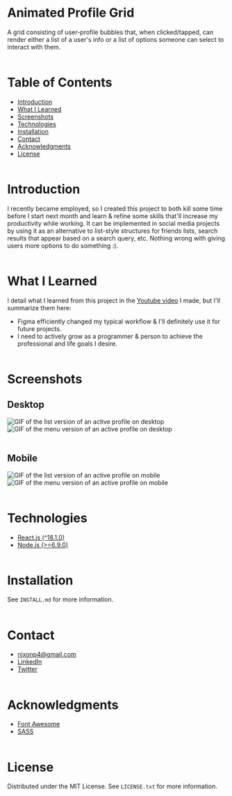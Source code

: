 # **Animated Profile Grid**
A grid consisting of user-profile bubbles that, when clicked/tapped, can render either a list of a user's info or a list of options someone can select to interact with them.<br></br>

# **Table of Contents**
* [Introduction](https://github.com/Paul-Nixon/animated-profile-grid#introduction)
* [What I Learned](https://github.com/Paul-Nixon/animated-profile-grid#what-i-learned)
* [Screenshots](https://github.com/Paul-Nixon/animated-profile-grid#screenshots)
* [Technologies](https://github.com/Paul-Nixon/animated-profile-grid#technologies)
* [Installation](https://github.com/Paul-Nixon/animated-profile-grid#getting-started)
* [Contact](https://github.com/Paul-Nixon/animated-profile-grid#contact)
* [Acknowledgments](https://github.com/Paul-Nixon/animated-profile-grid#acknowledgments)
* [License](https://github.com/Paul-Nixon/animated-profile-grid#license)<br></br>

# **Introduction**
I recently became employed, so I created this project to both kill some time before I start next month and learn & refine some skills that'll increase my productivity while working. It can be implemented in social media projects by using it as an alternative to list-style structures for friends lists, search results that appear based on a search query, etc. Nothing wrong with giving users more options to do something :).<br></br>

# **What I Learned**
I detail what I learned from this project in the [Youtube video](https://youtu.be/IYgQbgYYEOI) I made, but I'll summarize them here:
* Figma efficiently changed my typical workflow & I'll definitely use it for future projects.
* I need to actively grow as a programmer & person to achieve the professional and life goals I desire.<br></br>

# **Screenshots**
## **Desktop**
![GIF of the list version of an active profile on desktop](https://user-images.githubusercontent.com/42850145/168401388-0dd86dd4-7fbb-47c5-87e1-c396e02b2c89.gif)
![GIF of the menu version of an active profile on desktop](https://user-images.githubusercontent.com/42850145/168402054-28e47b61-bd02-4ad7-b735-64244d2175cd.gif)<br></br>

## **Mobile**
![GIF of the list version of an active profile on mobile](https://user-images.githubusercontent.com/42850145/168403268-ed3c6f54-fd93-40f5-8a3a-81b1fb63f6db.gif)
![GIF of the menu version of an active profile on mobile](https://user-images.githubusercontent.com/42850145/168403009-20228238-e639-447a-9193-9c2605ec7bef.gif)<br></br>

# **Technologies**
* [React.js (^18.1.0)](https://reactjs.org/)
* [Node.js (>=6.9.0)](https://nodejs.org/en/)<br></br>

# **Installation**
See `INSTALL.md` for more information.<br></br>

# **Contact**
* nixonp4@gmail.com
* [LinkedIn](https://www.linkedin.com/in/paul-vance-nixon/)
* [Twitter](https://twitter.com/PeacefulPaladin)<br></br>

# **Acknowledgments**
* [Font Awesome](https://fontawesome.com/)
* [SASS](https://sass-lang.com/)<br></br>

# **License**
Distributed under the MIT License. See `LICENSE.txt` for more information.